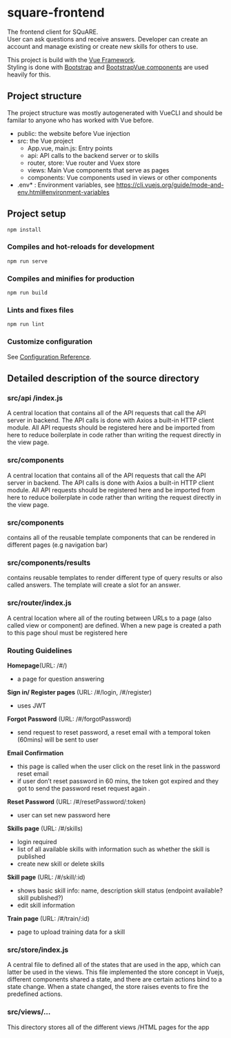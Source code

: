 # square-frontend
The frontend client for SQuARE.  
User can ask questions and receive answers.
Developer can create an account and manage existing or create new skills for others to use.

This project is build with the [Vue Framework](https://vuejs.org/v2/guide/index.html).  
Styling is done with [Bootstrap](https://getbootstrap.com/docs/4.0/getting-started/introduction/) and [BootstrapVue components](https://bootstrap-vue.js.org/docs/components/) are used heavily for this. 

## Project structure
The project structure was mostly autogenerated with VueCLI and should be familar to anyone who has worked with Vue before.

* public: the website before Vue injection  
* src: the Vue project  
    * App.vue, main.js: Entry points  
    * api: API calls to the backend server or to skills  
    * router, store: Vue router and Vuex store  
    * views: Main Vue components that serve as pages  
    * components: Vue components used in views or other components
* .env* : Environment variables, see https://cli.vuejs.org/guide/mode-and-env.html#environment-variables

## Project setup
```
npm install
```

### Compiles and hot-reloads for development
```
npm run serve
```

### Compiles and minifies for production
```
npm run build
```

### Lints and fixes files
```
npm run lint
```

### Customize configuration
See [Configuration Reference](https://cli.vuejs.org/config/).



## Detailed description of the source directory
### src/api /index.js 

A central location that contains all of the API requests that call the API server in backend. The API calls is done with Axios a built-in HTTP client module. All API requests should be registered here and be imported from here to reduce boilerplate in code rather than writing the request directly in the view page.

### src/components
 
A central location that contains all of the API requests that call the API server in backend. The API calls is done with Axios a built-in HTTP client module. All API requests should be registered here and be imported from here to reduce boilerplate in code rather than writing the request directly in the view page.

### src/components  

contains all of the reusable template components that can be rendered in different pages (e.g navigation bar)

### src/components/results

contains reusable templates to render different type of query results or also called answers. The template will create a slot for an answer.

### src/router/index.js

A central location where all of the routing between URLs to a page (also called view or component) are defined. When a new page is created a path to this page shoul must be registered here


### Routing Guidelines 
__Homepage__(URL: /#/)  
* a page for question answering   
 
__Sign in/ Register pages__ (URL: /#/login, /#/register)
* uses JWT  

__Forgot Password__ (URL: /#/forgotPassword)
* send request to reset password, a reset email with a temporal token (60mins) will be sent to user  

__Email Confirmation__
* this page is called when the user click on the reset link in the password reset email
* if user don’t reset password in 60 mins, the token got expired and they got to send the password reset request again .   

__Reset Password__ (URL: /#/resetPassword/:token)  
* user can set new password here  

__Skills page__ (URL: /#/skills)
* login required
* list of all available skills with information such as whether the skill is published
* create new skill or delete skills  

__Skill page__ (URL: /#/skill/:id)  
* shows basic skill info: name, description skill status (endpoint available? skill published?)
* edit skill information   

__Train page__ (URL: /#/train/:id) 
* page to upload training data for a skill  


### src/store/index.js
A central file to defined all of the states that are used in the app, which can latter be used in the views. This file implemented the store concept in Vuejs, different components shared a state, and there are certain actions bind to a state change. When a state changed, the store raises events to fire the predefined actions. 

### src/views/…
This directory stores all of the different views /HTML pages for the app
